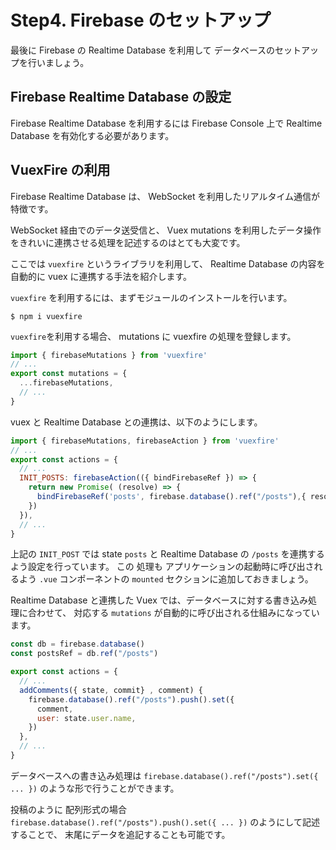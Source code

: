 # Step4. Firebase のセットアップ

最後に Firebase の Realtime Database を利用して データベースのセットアップを行いましょう。

## Firebase Realtime Database の設定

Firebase Realtime Database を利用するには 
Firebase Console 上で Realtime Database を有効化する必要があります。

## VuexFire の利用

Firebase Realtime Database は、
WebSocket を利用したリアルタイム通信が特徴です。

WebSocket 経由でのデータ送受信と、
Vuex mutations を利用したデータ操作をきれいに連携させる処理を記述するのはとても大変です。

ここでは `vuexfire` というライブラリを利用して、
Realtime Database の内容を自動的に vuex に連携する手法を紹介します。

`vuexfire` を利用するには、まずモジュールのインストールを行います。

```
$ npm i vuexfire
```

`vuexfire`を利用する場合、 mutations に vuexfire の処理を登録します。

```js
import { firebaseMutations } from 'vuexfire'
// ...
export const mutations = {
  ...firebaseMutations,
  // ...
}
```
 
vuex と Realtime Database との連携は、以下のようにします。

```js
import { firebaseMutations, firebaseAction } from 'vuexfire'
// ...
export const actions = {
  // ...  
  INIT_POSTS: firebaseAction(({ bindFirebaseRef }) => {
    return new Promise( (resolve) => {
      bindFirebaseRef('posts', firebase.database().ref("/posts"),{ resolve })
    })
  }),
  // ...  
}
```

上記の `INIT_POST` では state `posts` と Realtime Database の `/posts` を連携するよう設定を行っています。
この 処理も アプリケーションの起動時に呼び出されるよう `.vue` コンポーネントの `mounted` セクションに追加しておきましょう。

Realtime Database と連携した Vuex では、データベースに対する書き込み処理に合わせて、
対応する `mutations` が自動的に呼び出される仕組みになっています。

```js
const db = firebase.database()
const postsRef = db.ref("/posts")

export const actions = {
  // ...
  addComments({ state, commit} , comment) {
    firebase.database().ref("/posts").push().set({
      comment,
      user: state.user.name,
    })
  },
  // ...
}
```

データベースへの書き込み処理は `firebase.database().ref("/posts").set({ ... })` のような形で行うことができます。

投稿のように 配列形式の場合 `firebase.database().ref("/posts").push().set({ ... })` のようにして記述することで、
末尾にデータを追記することも可能です。

